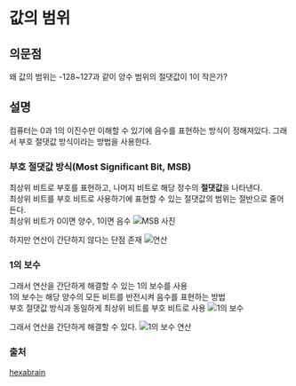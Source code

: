 # 값의 범위

## 의문점

왜 값의 범위는 -128~127과 같이 양수 범위의 절댓값이 1이 작은가?

## 설명

컴퓨터는 0과 1의 이진수만 이해할 수 있기에 음수를 표현하는 방식이 정해져있다.
그래서 부호 절댓값 방식이라는 방법을 사용한다.

### 부호 절댓값 방식(Most Significant Bit, MSB)

최상위 비트로 부호를 표현하고, 나머지 비트로 해당 정수의 **절댓값**을 나타낸다.  
최상위 비트를 부호 비트로 사용하기에 표현할 수 있는 절댓값의 범위는 절반으로 줄어든다.  
최상위 비트가 0이면 양수, 1이면 음수
![MSB 사진](https://img1.daumcdn.net/thumb/R1280x0/?scode=mtistory2&fname=https%3A%2F%2Fblog.kakaocdn.net%2Fdn%2FozixR%2Fbtrp0Zon50b%2FenrVSxklJV8ulQWiTlehG0%2Fimg.png)

하지만 연산이 간단하지 않다는 단점 존재
![연산](https://img1.daumcdn.net/thumb/R1280x0/?scode=mtistory2&fname=https%3A%2F%2Fblog.kakaocdn.net%2Fdn%2FceOzk3%2Fbtrp0Krlscd%2FgHhU2BnFsXhILUXycmO1Wk%2Fimg.png)

### 1의 보수

그래서 연산을 간단하게 해결할 수 있는 1의 보수를 사용  
1의 보수는 해당 양수의 모든 비트를 반전시켜 음수를 표현하는 방법  
부호 절댓값 방식과 동일하게 최상위 비트를 부호 비트로 사용
![1의 보수](https://img1.daumcdn.net/thumb/R1280x0/?scode=mtistory2&fname=https%3A%2F%2Fblog.kakaocdn.net%2Fdn%2FNP59z%2FbtrpVvWwJPV%2FKLsvPFIOjWp9pvYO8iasK1%2Fimg.png)

그래서 연산을 간단하게 해결할 수 있다.
![1의 보수 연산](https://img1.daumcdn.net/thumb/R1280x0/?scode=mtistory2&fname=https%3A%2F%2Fblog.kakaocdn.net%2Fdn%2FDxVAI%2FbtrpWyyFWha%2F9zTkVMTYvSZYd7K5TXE5hK%2Fimg.png)

### 출처

[hexabrain](https://blog.hexabrain.net/367)
